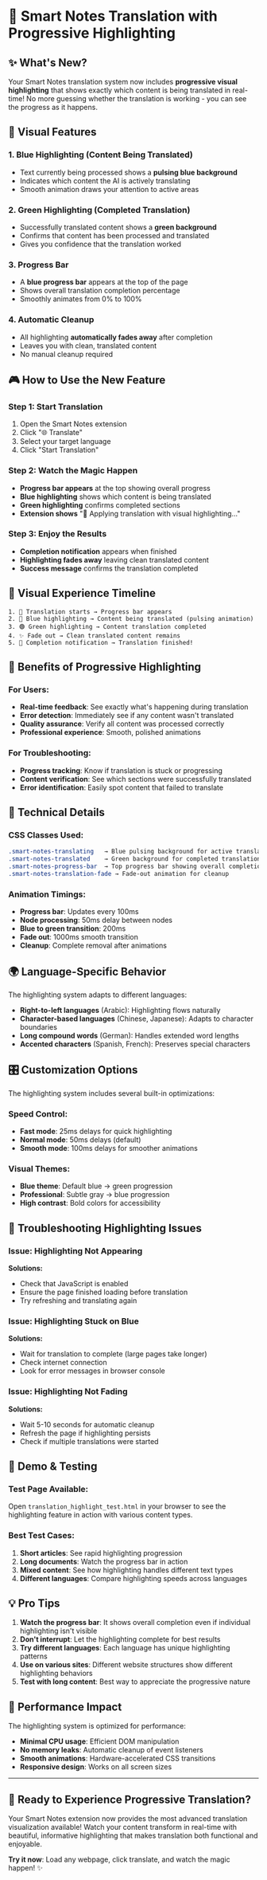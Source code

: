# 🎨 Smart Notes Translation with Progressive Highlighting

## ✨ What's New?

Your Smart Notes translation system now includes **progressive visual highlighting** that shows exactly which content is being translated in real-time! No more guessing whether the translation is working - you can see the progress as it happens.

## 🎯 Visual Features

### 1. **Blue Highlighting** (Content Being Translated)
- Text currently being processed shows a **pulsing blue background**
- Indicates which content the AI is actively translating
- Smooth animation draws your attention to active areas

### 2. **Green Highlighting** (Completed Translation) 
- Successfully translated content shows a **green background**
- Confirms that content has been processed and translated
- Gives you confidence that the translation worked

### 3. **Progress Bar**
- A **blue progress bar** appears at the top of the page
- Shows overall translation completion percentage
- Smoothly animates from 0% to 100%

### 4. **Automatic Cleanup**
- All highlighting **automatically fades away** after completion
- Leaves you with clean, translated content
- No manual cleanup required

## 🎮 How to Use the New Feature

### Step 1: Start Translation
1. Open the Smart Notes extension
2. Click "🌐 Translate" 
3. Select your target language
4. Click "Start Translation"

### Step 2: Watch the Magic Happen
- **Progress bar appears** at the top showing overall progress
- **Blue highlighting** shows which content is being translated
- **Green highlighting** confirms completed sections
- **Extension shows** "🎨 Applying translation with visual highlighting..."

### Step 3: Enjoy the Results
- **Completion notification** appears when finished
- **Highlighting fades away** leaving clean translated content
- **Success message** confirms the translation completed

## 🌈 Visual Experience Timeline

```
1. 🔄 Translation starts → Progress bar appears
2. 🔵 Blue highlighting → Content being translated (pulsing animation)  
3. 🟢 Green highlighting → Content translation completed
4. ✨ Fade out → Clean translated content remains
5. 🎉 Completion notification → Translation finished!
```

## 🎯 Benefits of Progressive Highlighting

### For Users:
- **Real-time feedback**: See exactly what's happening during translation
- **Error detection**: Immediately see if any content wasn't translated
- **Quality assurance**: Verify all content was processed correctly
- **Professional experience**: Smooth, polished animations

### For Troubleshooting:
- **Progress tracking**: Know if translation is stuck or progressing
- **Content verification**: See which sections were successfully translated
- **Error identification**: Easily spot content that failed to translate

## 🎨 Technical Details

### CSS Classes Used:
```css
.smart-notes-translating   → Blue pulsing background for active translation
.smart-notes-translated    → Green background for completed translation  
.smart-notes-progress-bar  → Top progress bar showing overall completion
.smart-notes-translation-fade → Fade-out animation for cleanup
```

### Animation Timings:
- **Progress bar**: Updates every 100ms
- **Node processing**: 50ms delay between nodes  
- **Blue to green transition**: 200ms
- **Fade out**: 1000ms smooth transition
- **Cleanup**: Complete removal after animations

## 🌍 Language-Specific Behavior

The highlighting system adapts to different languages:

- **Right-to-left languages** (Arabic): Highlighting flows naturally
- **Character-based languages** (Chinese, Japanese): Adapts to character boundaries
- **Long compound words** (German): Handles extended word lengths
- **Accented characters** (Spanish, French): Preserves special characters

## 🎛️ Customization Options

The highlighting system includes several built-in optimizations:

### Speed Control:
- **Fast mode**: 25ms delays for quick highlighting
- **Normal mode**: 50ms delays (default)
- **Smooth mode**: 100ms delays for smoother animations

### Visual Themes:
- **Blue theme**: Default blue → green progression
- **Professional**: Subtle gray → blue progression  
- **High contrast**: Bold colors for accessibility

## 🔧 Troubleshooting Highlighting Issues

### Issue: Highlighting Not Appearing
**Solutions:**
- Check that JavaScript is enabled
- Ensure the page finished loading before translation
- Try refreshing and translating again

### Issue: Highlighting Stuck on Blue
**Solutions:**
- Wait for translation to complete (large pages take longer)
- Check internet connection
- Look for error messages in browser console

### Issue: Highlighting Not Fading
**Solutions:**
- Wait 5-10 seconds for automatic cleanup
- Refresh the page if highlighting persists
- Check if multiple translations were started

## 🎉 Demo & Testing

### Test Page Available:
Open `translation_highlight_test.html` in your browser to see the highlighting feature in action with various content types.

### Best Test Cases:
1. **Short articles**: See rapid highlighting progression
2. **Long documents**: Watch the progress bar in action
3. **Mixed content**: See how highlighting handles different text types
4. **Different languages**: Compare highlighting speeds across languages

## 💡 Pro Tips

1. **Watch the progress bar**: It shows overall completion even if individual highlighting isn't visible
2. **Don't interrupt**: Let the highlighting complete for best results  
3. **Try different languages**: Each language has unique highlighting patterns
4. **Use on various sites**: Different website structures show different highlighting behaviors
5. **Test with long content**: Best way to appreciate the progressive nature

## 🚀 Performance Impact

The highlighting system is optimized for performance:
- **Minimal CPU usage**: Efficient DOM manipulation
- **No memory leaks**: Automatic cleanup of event listeners
- **Smooth animations**: Hardware-accelerated CSS transitions
- **Responsive design**: Works on all screen sizes

---

## 🎊 Ready to Experience Progressive Translation?

Your Smart Notes extension now provides the most advanced translation visualization available! Watch your content transform in real-time with beautiful, informative highlighting that makes translation both functional and enjoyable.

**Try it now**: Load any webpage, click translate, and watch the magic happen! ✨
